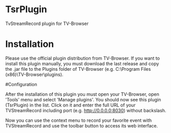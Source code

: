 # TsrPlugin

TvStreamRecord plugin for TV-Browser

# Installation

Please use the official plugin distribution from TV-Browser. If you want to install this plugin manually, you must download the last release and copy the .jar file to the Plugins folder of TV-Browser (e.g. C:\Program Files (x86)\TV-Browser\plugins).

#Configuration

After the installation of this plugin you must open your TV-Browser, open 'Tools' menu and select 'Manage plugins'. You should now see this plugin (TsrPlugin) in the list. Click on it and enter the full URL of your TVStreamRecord including port (e.g. http://0.0.0.0:8030) without backslash.

Now you can use the context menu to record your favorite event with TVStreamRecord and use the toolbar button to access its web interface.